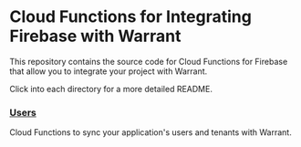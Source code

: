 # Cloud Functions for Integrating Firebase with Warrant

This repository contains the source code for Cloud Functions for Firebase that allow you to integrate your project with Warrant.

Click into each directory for a more detailed README.

### [Users](users/README.md)

Cloud Functions to sync your application's users and tenants with Warrant.
